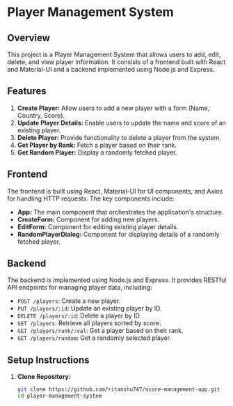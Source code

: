 # Player Management System

## Overview

This project is a Player Management System that allows users to add, edit, delete, and view player information. It consists of a frontend built with React and Material-UI and a backend implemented using Node.js and Express.

## Features

1. **Create Player:** Allow users to add a new player with a form (Name, Country, Score).
2. **Update Player Details:** Enable users to update the name and score of an existing player.
3. **Delete Player:** Provide functionality to delete a player from the system.
4. **Get Player by Rank:** Fetch a player based on their rank.
5. **Get Random Player:** Display a randomly fetched player.

## Frontend

The frontend is built using React, Material-UI for UI components, and Axios for handling HTTP requests. The key components include:

- **App:** The main component that orchestrates the application's structure.
- **CreateForm:** Component for adding new players.
- **EditForm:** Component for editing existing player details.
- **RandomPlayerDialog:** Component for displaying details of a randomly fetched player.

## Backend

The backend is implemented using Node.js and Express. It provides RESTful API endpoints for managing player data, including:

- `POST /players`: Create a new player.
- `PUT /players/:id`: Update an existing player by ID.
- `DELETE /players/:id`: Delete a player by ID.
- `GET /players`: Retrieve all players sorted by score.
- `GET /players/rank/:val`: Get a player based on their rank.
- `GET /players/random`: Get a randomly selected player.

## Setup Instructions

1. **Clone Repository:**
   ```bash
   git clone https://github.com/ritanshu747/score-management-app.git
   cd player-management-system
